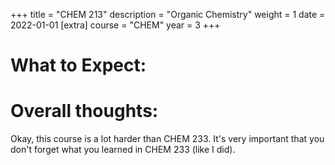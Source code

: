 +++
title = "CHEM 213"
description = "Organic Chemistry"
weight = 1
date = 2022-01-01
[extra]
course = "CHEM"
year = 3
+++

# What to Expect:

# Overall thoughts: 
Okay, this course is a lot harder than CHEM 233. It's very important that you don't forget what you learned in CHEM 233 (like I did). 
